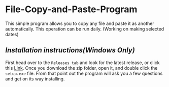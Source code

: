 # File-Copy-and-Paste-Program
This simple program allows you to copy any file and paste it as another automatically. This operation can be run daily. (Working on making selected dates)

## _Installation instructions(Windows Only)_ 

First head over to the `Releases tab` and look for the latest release, or click this [Link](https://github.com/VolcanicMG/File-Copy-and-Paste-Program/releases). Once you download the zip folder, open it, and double click the `setup.exe` file. From that point out the program will ask you a few questions and get on its way installing.
